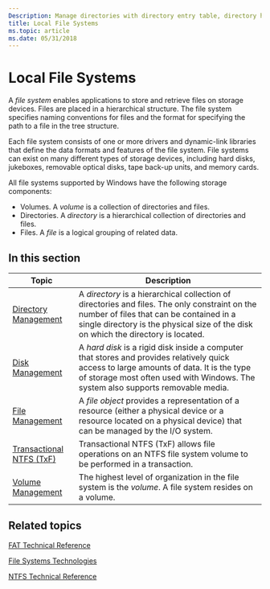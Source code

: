 ```yaml
---
Description: Manage directories with directory entry table, directory handles, reparse points.
title: Local File Systems
ms.topic: article
ms.date: 05/31/2018
---
```


# Local File Systems

A *file system* enables applications to store and retrieve files on storage devices. Files are placed in a hierarchical structure. The file system specifies naming conventions for files and the format for specifying the path to a file in the tree structure.

Each file system consists of one or more drivers and dynamic-link libraries that define the data formats and features of the file system. File systems can exist on many different types of storage devices, including hard disks, jukeboxes, removable optical disks, tape back-up units, and memory cards.

All file systems supported by Windows have the following storage components:

-   Volumes. A *volume* is a collection of directories and files.
-   Directories. A *directory* is a hierarchical collection of directories and files.
-   Files. A *file* is a logical grouping of related data.

## In this section



| Topic                                                                | Description                                                                                                                                                                                                                                |
|----------------------------------------------------------------------|--------------------------------------------------------------------------------------------------------------------------------------------------------------------------------------------------------------------------------------------|
| [Directory Management](directory-management.md)<br/>          | A *directory* is a hierarchical collection of directories and files. The only constraint on the number of files that can be contained in a single directory is the physical size of the disk on which the directory is located.<br/> |
| [Disk Management](disk-management.md)<br/>                    | A *hard disk* is a rigid disk inside a computer that stores and provides relatively quick access to large amounts of data. It is the type of storage most often used with Windows. The system also supports removable media.<br/>    |
| [File Management](file-management.md)<br/>                    | A *file object* provides a representation of a resource (either a physical device or a resource located on a physical device) that can be managed by the I/O system.<br/>                                                            |
| [Transactional NTFS (TxF)](transactional-ntfs-portal.md)<br/> | Transactional NTFS (TxF) allows file operations on an NTFS file system volume to be performed in a transaction.<br/>                                                                                                                 |
| [Volume Management](volume-management.md)<br/>                | The highest level of organization in the file system is the *volume*. A file system resides on a volume.<br/>                                                                                                                        |



 

## Related topics

<dl> <dt>

[FAT Technical Reference](/previous-versions/windows/it-pro/windows-server-2003/cc758586(v=ws.10))
</dt> <dt>

[File Systems Technologies](/previous-versions/windows/it-pro/windows-server-2003/cc778296(v=ws.10))
</dt> <dt>

[NTFS Technical Reference](/previous-versions/windows/it-pro/windows-server-2003/cc758691(v=ws.10))
</dt> </dl>

 

